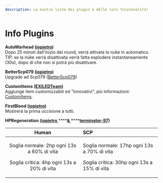 ```yaml
---
description: La nostra lista dei plugin e delle loro funzionalità!
---
```


# Info Plugins

**AutoWarhead \(**[**iopietro**](https://github.com/iopietro)**\)**  
Dopo 25 minuti dall'inizio del round, verrà attivata la nuke in automatico. TIP: se la nuke verrà disattivata verrà fatta esplodere instantaneamente \(30s\), dopo di che non si potrà più disattivare.

**BetterScp079 \(**[**iopietro**](https://github.com/iopietro)**\)**  
Upgrade ad Scp079 \([BetterScp079](betterscp079.md)\)

**CustomItems \(**[**EXILEDTeam**](https://github.com/Exiled-Team)**\)**  
Aggiunge item customizzabili ed "innovativi", più informazioni: [CustomItems](customitems.md).

**FirstBlood \(**[**iopietro**](https://github.com/iopietro)**\)**  
Mostrerà la prima uccisione a tutti.

**HPRegeneration \(**[**iopietro** ](https://github.com/iopietro)\*\*\*\*[**&** ](https://it.wikipedia.org/wiki/E_commerciale)\*\*\*\*[**terminator-97**](https://github.com/terminator-97)**\)**

<table>
  <thead>
    <tr>
      <th style="text-align:center">Human</th>
      <th style="text-align:left"><b>SCP</b>
      </th>
    </tr>
  </thead>
  <tbody>
    <tr>
      <td style="text-align:center">
        <p>Soglia normale: 2hp ogni 13s a 60% di vita</p>
        <p>Soglia critica: 4hp ogni 13s a 20% di vita</p>
      </td>
      <td style="text-align:left">
        <p>Soglia normale: 17hp ogni 13s a 70% di vita</p>
        <p>Soglia critica: 30hp ogni 13s a 15% di vita</p>
      </td>
    </tr>
  </tbody>
</table>

